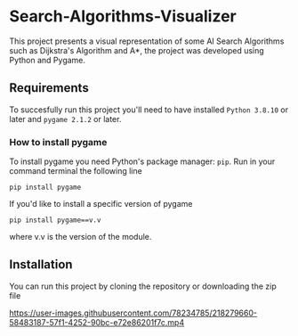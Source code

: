 # Search-Algorithms-Visualizer
This project presents a visual representation of some AI Search Algorithms such as Dijkstra's Algorithm and A*, the project was developed using Python and Pygame.

## Requirements
To succesfully run this project you'll need to have installed `Python 3.8.10` or later and `pygame 2.1.2` or later.

### How to install pygame
To install pygame you need Python's package manager: `pip`.
Run in your command terminal the following line
```
pip install pygame
```
If you'd like to install a specific version of pygame
```
pip install pygame==v.v
```
where v.v is the version of the module.

## Installation
You can run this project by cloning the repository or downloading the zip file


https://user-images.githubusercontent.com/78234785/218279660-58483187-57f1-4252-90bc-e72e86201f7c.mp4

